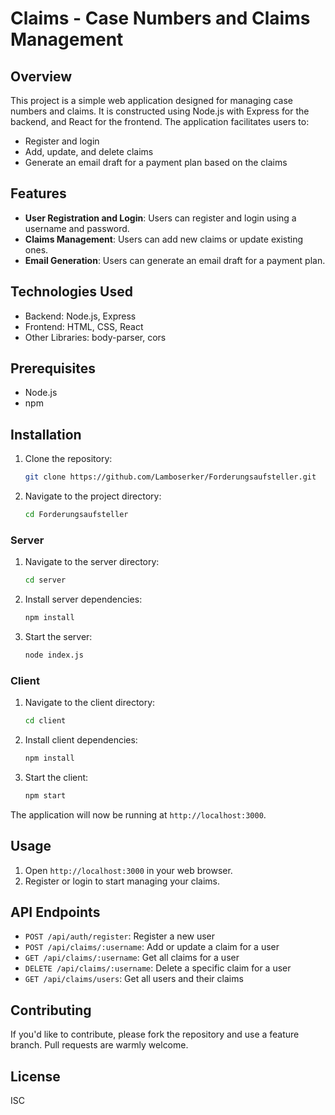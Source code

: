 # Claims - Case Numbers and Claims Management

## Overview

This project is a simple web application designed for managing case numbers and claims. It is constructed using Node.js with Express for the backend, and React for the frontend. The application facilitates users to:

- Register and login
- Add, update, and delete claims
- Generate an email draft for a payment plan based on the claims

## Features

- **User Registration and Login**: Users can register and login using a username and password.
- **Claims Management**: Users can add new claims or update existing ones.
- **Email Generation**: Users can generate an email draft for a payment plan.

## Technologies Used

- Backend: Node.js, Express
- Frontend: HTML, CSS, React
- Other Libraries: body-parser, cors

## Prerequisites

- Node.js
- npm

## Installation

1. Clone the repository:

    ```bash
    git clone https://github.com/Lamboserker/Forderungsaufsteller.git
    ```

2. Navigate to the project directory:

    ```bash
    cd Forderungsaufsteller
    ```

### Server

1. Navigate to the server directory:

    ```bash
    cd server
    ```

2. Install server dependencies:

    ```bash
    npm install
    ```

3. Start the server:

    ```bash
    node index.js
    ```

### Client

1. Navigate to the client directory:

    ```bash
    cd client
    ```

2. Install client dependencies:

    ```bash
    npm install
    ```

3. Start the client:

    ```bash
    npm start
    ```

The application will now be running at `http://localhost:3000`.

## Usage

1. Open `http://localhost:3000` in your web browser.
2. Register or login to start managing your claims.

## API Endpoints

- `POST /api/auth/register`: Register a new user
- `POST /api/claims/:username`: Add or update a claim for a user  
- `GET /api/claims/:username`: Get all claims for a user
- `DELETE /api/claims/:username`: Delete a specific claim for a user
- `GET /api/claims/users`: Get all users and their claims




## Contributing

If you'd like to contribute, please fork the repository and use a feature branch. Pull requests are warmly welcome.

## License

ISC
